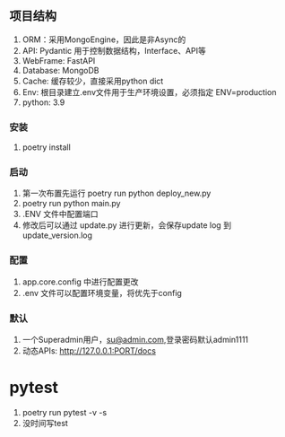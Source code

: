 ## 项目结构
1. ORM：采用MongoEngine，因此是非Async的
2. API: Pydantic 用于控制数据结构，Interface、API等
3. WebFrame: FastAPI
4. Database: MongoDB
5. Cache: 缓存较少，直接采用python dict
6. Env: 根目录建立.env文件用于生产环境设置，必须指定 ENV=production
7. python: 3.9


### 安装
1. poetry install

### 启动
1. 第一次布置先运行 poetry run python deploy_new.py
2. poetry run python main.py 
3. .ENV 文件中配置端口
4. 修改后可以通过 update.py 进行更新，会保存update log 到update_version.log

### 配置
1. app.core.config 中进行配置更改
2. .env 文件可以配置环境变量，将优先于config

### 默认
1. 一个Superadmin用户，su@admin.com,登录密码默认admin1111
2. 动态APIs: http://127.0.0.1:PORT/docs

# pytest
1. poetry run pytest -v -s
2. 没时间写test


